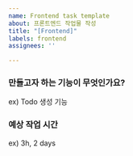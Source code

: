```yaml
---
name: Frontend task template
about: 프론트엔드 작업물 작성
title: "[Frontend]"
labels: frontend
assignees: ''

---
```


<!-- Issue 만들기 전에 Check -->
<!-- 업무가 담당자가 확정되었다면 Assignees 추가 -->
<!-- MileStone 추가 -->
<!-- Projects 추가 : Github에서 Kanban으로 확인하기 위해 -->

### 만들고자 하는 기능이 무엇인가요?
ex) Todo 생성 기능

### 예상 작업 시간
ex) 3h, 2 days

<!-- 예상 작업 기간이 길어질 경우, 오늘 일 종료 전에 오늘 한 내용을 게시할 것 -->
